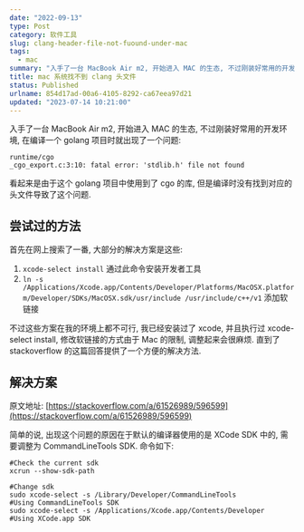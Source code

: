 ```yaml
---
date: "2022-09-13"
type: Post
category: 软件工具
slug: clang-header-file-not-fuound-under-mac
tags:
  - mac
summary: "入手了一台 MacBook Air m2, 开始进入 MAC 的生态, 不过刚装好常用的开发环境, 在编译一个 golang 项目时就出现了一个找不到头文件的问题."
title: mac 系统找不到 clang 头文件
status: Published
urlname: 854d17ad-00a6-4105-8292-ca67eea97d21
updated: "2023-07-14 10:21:00"
---
```


入手了一台 MacBook Air m2, 开始进入 MAC 的生态, 不过刚装好常用的开发环境, 在编译一个 golang 项目时就出现了一个问题:

```text
runtime/cgo
_cgo_export.c:3:10: fatal error: 'stdlib.h' file not found
```

看起来是由于这个 golang 项目中使用到了 cgo 的库, 但是编译时没有找到对应的头文件导致了这个问题.

## 尝试过的方法

首先在网上搜索了一番, 大部分的解决方案是这些:

1. `xcode-select install` 通过此命令安装开发者工具
2. `ln -s /Applications/Xcode.app/Contents/Developer/Platforms/MacOSX.platform/Developer/SDKs/MacOSX.sdk/usr/include /usr/include/c++/v1` 添加软链接

不过这些方案在我的环境上都不可行, 我已经安装过了 xcode, 并且执行过 xcode-select install, 修改软链接的方式由于 Mac 的限制, 调整起来会很麻烦. 直到了 stackoverflow 的这篇回答提供了一个方便的解决方法.

## 解决方案

原文地址: [https://stackoverflow.com/a/61526989/596599](https://stackoverflow.com/a/61526989/596599)

简单的说, 出现这个问题的原因在于默认的编译器使用的是 XCode SDK 中的, 需要调整为 CommandLineTools SDK. 命令如下:

```text
#Check the current sdk
xcrun --show-sdk-path

#Change sdk
sudo xcode-select -s /Library/Developer/CommandLineTools          #Using CommandLineTools SDK
sudo xcode-select -s /Applications/Xcode.app/Contents/Developer   #Using XCode.app SDK

```
